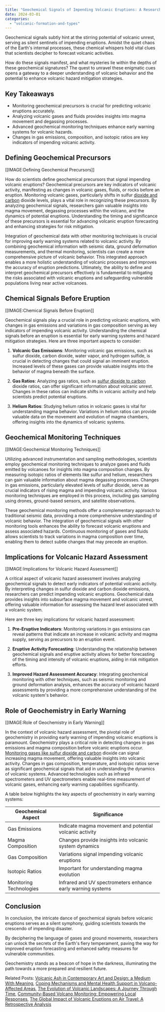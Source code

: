 ```yaml
---
title: "Geochemical Signals of Impending Volcanic Eruptions: A Research Frontier"
date: 2024-03-01
categories: 
  - "volcanic-formation-and-types"
---
```


Geochemical signals subtly hint at the stirring potential of volcanic unrest, serving as silent sentinels of impending eruptions. Amidst the quiet chaos of the Earth's internal processes, these chemical whispers hold vital clues that scientists decipher to forecast volcanic activities.

How do these signals manifest, and what mysteries lie within the depths of these geochemical signatures? The quest to unravel these enigmatic cues opens a gateway to a deeper understanding of volcanic behavior and the potential to enhance volcanic hazard mitigation strategies.

## Key Takeaways

- Monitoring geochemical precursors is crucial for predicting volcanic eruptions accurately.
- Analyzing volcanic gases and fluids provides insights into magma movement and degassing processes.
- Advanced geochemical monitoring techniques enhance early warning systems for volcanic hazards.
- Changes in gas emissions, composition, and isotopic ratios are key indicators of impending volcanic activity.

## Defining Geochemical Precursors

\[\[IMAGE:Defining Geochemical Precursors\]\]

How do scientists define geochemical precursors that signal impending volcanic eruptions? Geochemical precursors are key indicators of volcanic activity, manifesting as changes in volcanic gases, fluids, or rocks before an eruption. Monitoring volcanic gases, particularly shifts in sulfur [dioxide and carbon](https://magmamatters.com/geothermal-energy-and-its-volcanic-origins/ "Geothermal Energy and Its Volcanic Origins") dioxide levels, plays a vital role in recognizing these precursors. By analyzing geochemical signals, researchers gain valuable insights into magma movement, degassing processes within the volcano, and the dynamics of potential eruptions. Understanding the timing and significance of these precursors is essential for advancing volcanic eruption forecasting and enhancing strategies for risk mitigation.

Integration of geochemical data with other monitoring techniques is crucial for improving early warning systems related to volcanic activity. By combining geochemical information with seismic data, ground deformation measurements, and thermal monitoring, scientists can create a more comprehensive picture of volcanic behavior. This integrated approach enables a more holistic understanding of volcanic processes and improves the accuracy of eruption predictions. Ultimately, the ability to define and interpret geochemical precursors effectively is fundamental to mitigating the risks associated with volcanic eruptions and safeguarding vulnerable populations living near active volcanoes.

## Chemical Signals Before Eruption

\[\[IMAGE:Chemical Signals Before Eruption\]\]

Geochemical signals play a crucial role in predicting volcanic eruptions, with changes in gas emissions and variations in gas composition serving as key indicators of impending volcanic activity. Understanding the chemical signals before an eruption is essential for early warning systems and hazard mitigation strategies. Here are three important aspects to consider:

1. **Volcanic Gas Emissions**: Monitoring volcanic gas emissions, such as sulfur dioxide, carbon dioxide, water vapor, and hydrogen sulfide, is crucial in detecting changes that could signal an imminent eruption. Increased levels of these gases can provide valuable insights into the behavior of magma beneath the surface.
    
2. **Gas Ratios**: Analyzing gas ratios, such as [sulfur dioxide to carbon](https://magmamatters.com/understanding-volcanic-formation-a-comprehensive-guide/ "Understanding Volcanic Formation: A Comprehensive Guide") dioxide ratios, can offer significant information about volcanic unrest. Changes in these ratios can indicate shifts in volcanic activity and help scientists predict potential eruptions.
    
3. **Helium Ratios**: Studying helium ratios in volcanic gases is vital for understanding magma behavior. Variations in helium ratios can provide valuable data on the movement and evolution of magma chambers, offering insights into the dynamics of volcanic systems.
    

## Geochemical Monitoring Techniques

\[\[IMAGE:Geochemical Monitoring Techniques\]\]

Utilizing advanced instrumentation and sampling methodologies, scientists employ geochemical monitoring techniques to analyze gases and fluids emitted by volcanoes for insights into magma composition changes. By measuring isotopic ratios of elements like sulfur and helium, researchers can gain valuable information about magma degassing processes. Changes in gas emissions, particularly elevated levels of sulfur dioxide, serve as crucial indicators of rising magma and impending volcanic activity. Various monitoring techniques are employed in this process, including gas sampling using drones, ground-based sensors, and satellite observations.

These geochemical monitoring methods offer a complementary approach to traditional seismic data, providing a more comprehensive understanding of volcanic behavior. The integration of geochemical signals with other monitoring tools enhances the ability to forecast volcanic eruptions and assess associated hazards. Continuous monitoring of gases and fluids allows scientists to track variations in magma composition over time, enabling them to detect subtle changes that may precede an eruption.

## Implications for Volcanic Hazard Assessment

\[\[IMAGE:Implications for Volcanic Hazard Assessment\]\]

A critical aspect of volcanic hazard assessment involves analyzing geochemical signals to detect early indicators of potential volcanic activity. By interpreting changes in sulfur dioxide and carbon dioxide emissions, researchers can predict impending volcanic eruptions. Geochemical data provides insights into subsurface magma movement and volcanic unrest, offering valuable information for assessing the hazard level associated with a volcanic system.

Here are three key implications for volcanic hazard assessment:

1. **Pre-Eruptive Indicators**: Monitoring variations in gas emissions can reveal patterns that indicate an increase in volcanic activity and magma supply, serving as precursors to an eruption event.
    
2. **Eruptive Activity Forecasting**: Understanding the relationship between geochemical signals and eruptive activity allows for better forecasting of the timing and intensity of volcanic eruptions, aiding in risk mitigation efforts.
    
3. **Improved Hazard Assessment Accuracy**: Integrating geochemical monitoring with other techniques, such as seismic monitoring and ground deformation analysis, enhances the accuracy of volcanic hazard assessments by providing a more comprehensive understanding of the volcanic system's behavior.
    

## Role of Geochemistry in Early Warning

\[\[IMAGE:Role of Geochemistry in Early Warning\]\]

In the context of volcanic hazard assessment, the pivotal role of geochemistry in providing early warning of impending volcanic eruptions is paramount. Geochemistry plays a critical role in detecting changes in gas emissions and magma composition before volcanic eruptions occur. [Monitoring gases like sulfur dioxide and carbon](https://magmamatters.com/the-art-and-science-of-volcano-monitoring/ "The Art and Science of Volcano Monitoring") dioxide can signal increasing magma movement, offering valuable insights into volcanic activity. Changes in gas composition, temperature, and isotopic ratios serve as significant geochemical signals that aid in understanding the dynamics of volcanic systems. Advanced technologies such as infrared spectrometers and UV spectrometers enable real-time measurement of volcanic gases, enhancing early warning capabilities significantly.

A table below highlights the key aspects of geochemistry in early warning systems:

| Geochemical Aspect | Significance |
| --- | --- |
| Gas Emissions | Indicate magma movement and potential volcanic activity |
| Magma Composition | Changes provide insights into volcanic system dynamics |
| Gas Composition | Variations signal impending volcanic eruptions |
| Isotopic Ratios | Important for understanding magma evolution |
| Monitoring Technologies | Infrared and UV spectrometers enhance early warning systems |

## Conclusion

In conclusion, the intricate dance of geochemical signals before volcanic eruptions serves as a silent symphony, guiding scientists towards the crescendo of impending disaster.

By deciphering the language of gases and ground movements, researchers can unlock the secrets of the Earth's fiery temperament, paving the way for improved eruption forecasting and enhanced safety measures for vulnerable communities.

Geochemistry stands as a beacon of hope in the darkness, illuminating the path towards a more prepared and resilient future.

Related Posts: [Volcanic Ash in Contemporary Art and Design: a Medium With Meaning](https://magmamatters.com/volcanic-ash-in-contemporary-art-and-design-a-medium-with-meaning-2/), [Coping Mechanisms and Mental Health Support in Volcano-Affected Areas](https://magmamatters.com/coping-mechanisms-and-mental-health-support-in-volcano-affected-areas-2/), [The Evolution of Volcanic Landscapes: A Journey Through Time](https://magmamatters.com/the-evolution-of-volcanic-landscapes-a-journey-through-time-2/), [Community-Based Volcano Monitoring: Empowering Local Responses](https://magmamatters.com/community-based-volcano-monitoring-empowering-local-responses-2/), [The Global Impact of Volcanic Eruptions on Air Travel: A Retrospective Analysis](https://magmamatters.com/the-global-impact-of-volcanic-eruptions-on-air-travel-a-retrospective-analysis-2/)
